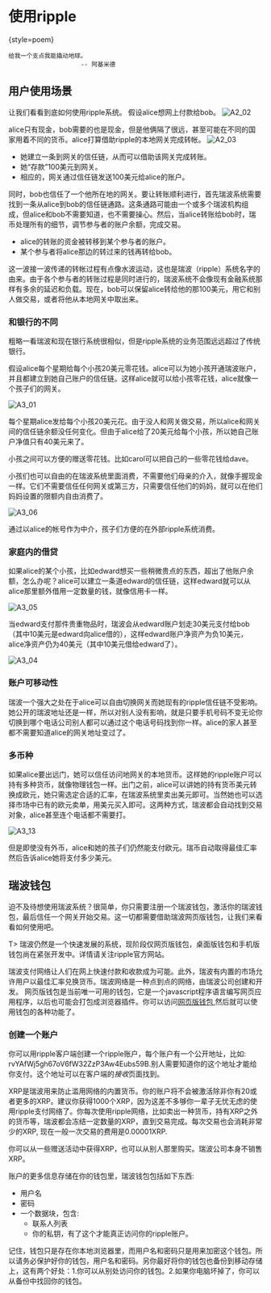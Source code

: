 # 使用ripple

{style=poem}
~~~~~~  
给我一个支点我能撬动地球。
                    -- 阿基米德
~~~~~~

## 用户使用场景
让我们看看到底如何使用ripple系统。 假设alice想网上付款给bob。
![A2_02](https://ripple.com/wiki/images/b/be/A2_02.png)

alice只有现金，bob需要的也是现金，但是他俩隔了很远，甚至可能在不同的国家用着不同的货币。alice打算借助ripple的本地网关完成转帐。
![A2_03](https://ripple.com/wiki/images/9/9e/A2_03.png)

- 她建立一条到网关的信任链，从而可以借助该网关完成转账。
- 她“存款”100美元到网关。
- 相应的，网关通过信任链发送100美元给alice的账户。

同时，bob也信任了一个他所在地的网关。要让转账顺利进行，首先瑞波系统需要找到一条从alice到bob的信任链通路。这条通路可能由一个或多个瑞波机构组成，但alice和bob不需要知道，也不需要操心。然后，当alice转账给bob时，瑞币处理所有的细节，调节参与者的账户余额，完成交易。

- alice的转账的资金被转移到某个参与者的账户。
- 某个参与者将alice那边的转过来的钱再转给bob。

这一波接一波传递的转帐过程有点像水波运动，这也是瑞波（ripple）系统名字的由来。由于各个参与者的转账过程是同时进行的，瑞波系统不会像现有金融系统那样有多余的延迟和负载。现在，bob可以保留alice转给他的那100美元，用它和别人做交易，或者将他从本地网关中取出来。

### 和银行的不同
粗略一看瑞波和现在银行系统很相似，但是ripple系统的业务范围远远超过了传统银行。

假设alice每个星期给每个小孩20美元零花钱。alice可以为她小孩开通瑞波账户，并且都建立到她自己账户的信任链。这样alice就可以给小孩零花钱，alice就像一个孩子们的网关。

![A3_01](https://ripple.com/wiki/images/a/ab/A3_01.png)

每个星期alice发给每个小孩20美元花。由于没人和网关做交易，所以alice和网关间的信任链余额没任何变化。但由于alice给了20美元给每个小孩，所以她自己账户净值只有40美元来了。

小孩之间可以方便的赠送零花钱。比如carol可以把自己的一些零花钱给dave。

小孩们也可以自由的在瑞波系统里面消费，不需要他们母亲的介入，就像手握现金一样。它们不需要信任任何网关或第三方，只需要信任他们的妈妈，就可以在他们妈妈设置的限额内自由消费了。

![A3_06](https://ripple.com/wiki/images/a/a7/A3_06.png)

通过以alice的帐号作为中介，孩子们方便的在外部ripple系统消费。

### 家庭内的借贷
如果alice的某个小孩，比如edward想买一些稍微贵点的东西，超出了他账户余额，怎么办呢？alice可以建立一条道edward的信任链，这样edward就可以从alice那里额外借用一定数量的钱，就像信用卡一样。

![A3_05](https://ripple.com/wiki/images/2/2a/A3_05.png)

当edward支付那件贵重物品时，瑞波会从edward账户划走30美元支付给bob（其中10美元是edward向alice借的），这样edward账户净资产为负10美元，alice净资产仍为40美元（其中10美元借给edward了）。

![A3_04](https://ripple.com/wiki/images/6/66/A3_04.png)

### 账户可移动性
瑞波一个强大之处在于alice可以自由切换网关而她现有的ripple信任链不受影响。她公开的瑞波地址还是一样，所以对别人没有影响，就是只要手机号码不变无论你切换到哪个电话公司别人都可以通过这个电话号码找到你一样。alice的家人甚至都不需要知道alice的网关地址变过了。

### 多币种
如果alice要出远门，她可以信任访问地网关的本地货币。这样她的ripple账户可以持有多种货币，就像物理钱包一样。出门之前，alice可以讲她的持有货币美元转换成欧元，她只需选定合适的汇率，在瑞波系统里卖出美元即可。当然她也可以选择市场中已有的欧元卖单，用美元买入即可。这两种方式，瑞波都会自动找到交易对象，alice甚至连个电话都不需要打。

![A3_13](https://ripple.com/wiki/images/2/25/A3_13.png)

但是即使没有外币，alice和她的孩子们仍然能支付欧元。瑞币自动取得最佳汇率然后告诉alice她将支付多少美元。

## 瑞波钱包
迫不及待想使用瑞波系统？很简单，你只需要注册一个瑞波钱包，激活你的瑞波钱包，最后信任一个网关开始交易。这一切都需要借助瑞波网页版钱包，让我们来看看如何使用吧。

T> 瑞波仍然是一个快速发展的系统，现阶段仅网页版钱包，桌面版钱包和手机版钱包尚在紧张开发中。详情请关注ripple官方网站。

瑞波支付网络让人们在网上快速付款和收款成为可能。此外，瑞波有内置的市场允许用户以最佳汇率兑换货币。瑞波网络是一种点到点的网络，由瑞波公司创建和开发。
网页版钱包是当前唯一可用的钱包，它是一个javascript程序语言编写网页应用程序，以后也可能会打包成浏览器插件。你可以访问[网页版钱包](https://ripple.com/client),然后就可以使用钱包的各种功能了。

### 创建一个账户
你可以用ripple客户端创建一个ripple账户，每个账户有一个公开地址，比如: rvYAfWj5gh67oV6fW32ZzP3Aw4Eubs59B.别人需要知道你的这个地址才能给你支付。这个地址可以在客户端的*接收*页面找到。

XRP是瑞波用来防止滥用网络的内置货币。你的账户将不会被激活除非你有20或者更多的XRP。建议你获得1000个XRP，因为这差不多够你一辈子无忧无虑的使用ripple支付网络了。你每次使用ripple网络，比如卖出一种货币，持有XRP之外的货币等，瑞波都会冻结一定数量的XRP，直到交易完成。每次交易也会消耗非常少的XRP, 现在一般一次交易的费用是0.00001XRP.

你可以从一些赠送活动中获得XRP，也可以从别人那里购买。瑞波公司本身不销售XRP。

账户的更多信息存储在你的钱包里，瑞波钱包包括如下东西:
 - 用户名
 - 密码
 - 一个数据块，包含:
   - 联系人列表
   - 你的私钥，有了这个才能真正访问你的ripple账户。

记住，钱包只是存在你本地浏览器里，而用户名和密码只是用来加密这个钱包。所以请务必保护好你的钱包，用户名和密码。另你最好将你的钱包也备份到移动存储上，这有两个好处：1.你可以从别处访问你的钱包。2.如果你电脑坏掉了，你可以从备份中找回你的钱包。
